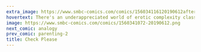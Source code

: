 ```yaml
---
extra_image: https://www.smbc-comics.com/comics/156034116120190612after.png
hovertext: There's an underappreciated world of erotic complexity class humor.
image: https://www.smbc-comics.com/comics/1560341072-20190612.png
next_comic: analogy
prev_comic: parenting-2
title: Check Please
---
```


